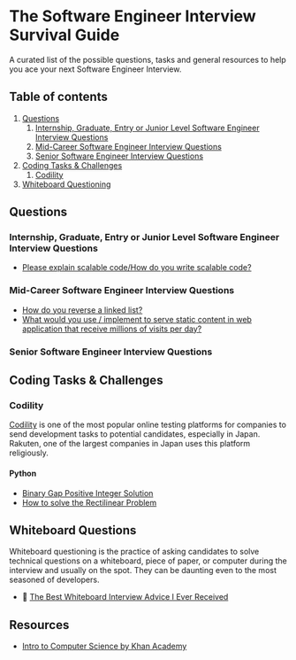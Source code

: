 # The Software Engineer Interview Survival Guide

A curated list of the possible questions, tasks and general resources to help you ace your next Software Engineer Interview. 

## Table of contents

1. [Questions](#Questions)
    1. [Internship, Graduate, Entry or Junior Level Software Engineer Interview Questions](#Internship-Graduate-Entry-or-Junior-Level-Software-Engineer-Interview-Questions)
    2. [Mid-Career Software Engineer Interview Questions](#Mid-Career-Software-Engineer-Interview-Questions)
    3. [Senior Software Engineer Interview Questions](#Senior-Software-Engineer-Interview-Questions)
2. [Coding Tasks & Challenges](#Coding-Tasks--Challenges)
    1. [Codility](#Codility)
3. [Whiteboard Questioning](#Whiteboard-Questioning)


## Questions

### Internship, Graduate, Entry or Junior Level Software Engineer Interview Questions

+ [Please explain scalable code/How do you write scalable code?](https://www.quora.com/How-does-one-write-scalable-code)


### Mid-Career Software Engineer Interview Questions
+ [How do you reverse a linked list?](https://www.geeksforgeeks.org/reverse-a-linked-list)
+ [What would you use / implement to serve static content in web application that receive millions of visits per day?](https://www.quora.com/What-would-you-use-implement-to-serve-static-content-in-web-application-that-receive-millions-of-visits-per-day)

### Senior Software Engineer Interview Questions

## Coding Tasks & Challenges

### Codility

[Codility](https://www.codility.com/) is one of the most popular online testing platforms for companies to send development tasks to potential candidates, especially in Japan. Rakuten, one of the largest companies in Japan uses this platform religiously.

#### Python

+ [Binary Gap Positive Integer Solution](https://markpetherbridge.co.uk/blog/codility-binary-gap-positive-integer-solution/)
+ [How to solve the Rectilinear Problem](https://github.com/vuamitom/Code-Exercises/blob/master/rakuten/rectilinear.py)

## Whiteboard Questions
Whiteboard questioning is the practice of asking candidates to solve technical questions on a whiteboard, piece of paper, or computer during the interview and usually on the spot. They can be daunting even to the most seasoned of developers.

+ :pushpin: [The Best Whiteboard Interview Advice I Ever Received](https://github.com/vuamitom/Code-Exercises/blob/master/rakuten/rectilinear.py)

## Resources

+ [Intro to Computer Science by Khan Academy](https://www.khanacademy.org/computing/computer-science)
